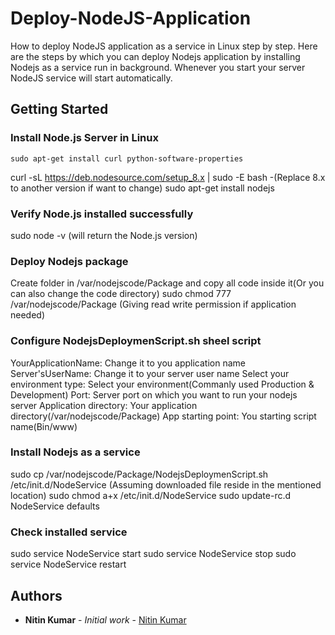 # Deploy-NodeJS-Application
  How to deploy NodeJS application as a service in Linux step by step.
  Here are the steps by which you can deploy Nodejs application by installing Nodejs as a service run in background. Whenever you start   your server NodeJS service will start automatically.

## Getting Started

### Install Node.js Server in Linux

  ```
  sudo apt-get install curl python-software-properties
  ```
  curl -sL https://deb.nodesource.com/setup_8.x | sudo -E bash -(Replace 8.x to another version if want to change)
  sudo apt-get install nodejs

### Verify Node.js installed successfully
  sudo node -v (will return the Node.js version)

### Deploy Nodejs package
  Create folder in /var/nodejscode/Package and copy all code inside it(Or you can also change the code directory)
  sudo chmod 777 /var/nodejscode/Package (Giving read write permission if application needed)
  
### Configure NodejsDeploymenScript.sh sheel script
  YourApplicationName: Change it to you application name
  Server'sUserName: Change it to your server user name
  Select your environment type: Select your environment(Commanly used Production & Development)
  Port: Server port on which you want to run your nodejs server
  Application directory: Your application directory(/var/nodejscode/Package)
  App starting point: You starting script name(Bin/www)
  
  
### Install Nodejs as a service
  sudo cp /var/nodejscode/Package/NodejsDeploymenScript.sh /etc/init.d/NodeService  (Assuming downloaded file reside in the mentioned location)
  sudo chmod a+x /etc/init.d/NodeService
  sudo update-rc.d NodeService defaults
  
### Check installed service
  sudo service NodeService start
  sudo service NodeService stop
  sudo service NodeService restart
 
## Authors

* **Nitin Kumar** - *Initial work* - [Nitin Kumar](https://github.com/nitinprajapati)
